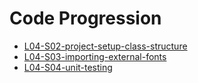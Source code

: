# Code Progression

* [L04-S02-project-setup-class-structure](/L04_S02)
* [L04-S03-importing-external-fonts](/L04_S03)
* [L04-S04-unit-testing](/L04_S04)
